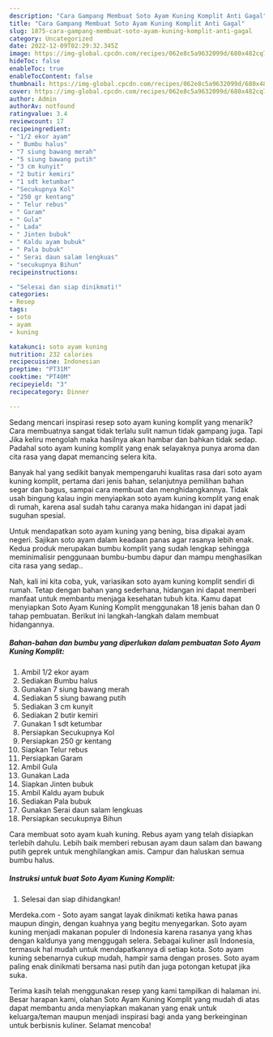 ```yaml
---
description: "Cara Gampang Membuat Soto Ayam Kuning Komplit Anti Gagal"
title: "Cara Gampang Membuat Soto Ayam Kuning Komplit Anti Gagal"
slug: 1875-cara-gampang-membuat-soto-ayam-kuning-komplit-anti-gagal
category: Uncategorized
date: 2022-12-09T02:29:32.345Z
image: https://img-global.cpcdn.com/recipes/062e8c5a9632099d/680x482cq70/soto-ayam-kuning-komplit-foto-resep-utama.jpg
hideToc: false
enableToc: true
enableTocContent: false
thumbnail: https://img-global.cpcdn.com/recipes/062e8c5a9632099d/680x482cq70/soto-ayam-kuning-komplit-foto-resep-utama.jpg
cover: https://img-global.cpcdn.com/recipes/062e8c5a9632099d/680x482cq70/soto-ayam-kuning-komplit-foto-resep-utama.jpg
author: Admin
authorAv: notfound
ratingvalue: 3.4
reviewcount: 17
recipeingredient:
- "1/2 ekor ayam"
- " Bumbu halus"
- "7 siung bawang merah"
- "5 siung bawang putih"
- "3 cm kunyit"
- "2 butir kemiri"
- "1 sdt ketumbar"
- "Secukupnya Kol"
- "250 gr kentang"
- " Telur rebus"
- " Garam"
- " Gula"
- " Lada"
- " Jinten bubuk"
- " Kaldu ayam bubuk"
- " Pala bubuk"
- " Serai daun salam lengkuas"
- "secukupnya Bihun"
recipeinstructions:

- "Selesai dan siap dinikmati!"
categories:
- Resep
tags:
- soto
- ayam
- kuning

katakunci: soto ayam kuning 
nutrition: 232 calories
recipecuisine: Indonesian
preptime: "PT31M"
cooktime: "PT40M"
recipeyield: "3"
recipecategory: Dinner

---
```



Sedang mencari inspirasi resep soto ayam kuning komplit yang menarik? Cara membuatnya sangat tidak terlalu sulit namun tidak gampang juga. Tapi Jika keliru mengolah maka hasilnya akan hambar dan bahkan tidak sedap. Padahal soto ayam kuning komplit yang enak selayaknya punya aroma dan cita rasa yang dapat memancing selera kita.


Banyak hal yang sedikit banyak mempengaruhi kualitas rasa dari soto ayam kuning komplit, pertama dari jenis bahan, selanjutnya pemilihan bahan segar dan bagus, sampai cara membuat dan menghidangkannya. Tidak usah bingung kalau ingin menyiapkan soto ayam kuning komplit yang enak di rumah, karena asal sudah tahu caranya maka hidangan ini dapat jadi suguhan spesial.

Untuk mendapatkan soto ayam kuning yang bening, bisa dipakai ayam negeri. Sajikan soto ayam dalam keadaan panas agar rasanya lebih enak. Kedua produk merupakan bumbu komplit yang sudah lengkap sehingga meminimalisir penggunaan bumbu-bumbu dapur dan mampu menghasilkan cita rasa yang sedap..


Nah, kali ini kita coba, yuk, variasikan soto ayam kuning komplit sendiri di rumah. Tetap dengan bahan yang sederhana, hidangan ini dapat memberi manfaat untuk membantu menjaga kesehatan tubuh kita. Kamu dapat menyiapkan Soto Ayam Kuning Komplit menggunakan 18 jenis bahan dan 0 tahap pembuatan. Berikut ini langkah-langkah dalam membuat hidangannya.

<!--inarticleads1-->

##### Bahan-bahan dan bumbu yang diperlukan dalam pembuatan Soto Ayam Kuning Komplit:

1. Ambil 1/2 ekor ayam
1. Sediakan  Bumbu halus
1. Gunakan 7 siung bawang merah
1. Sediakan 5 siung bawang putih
1. Sediakan 3 cm kunyit
1. Sediakan 2 butir kemiri
1. Gunakan 1 sdt ketumbar
1. Persiapkan Secukupnya Kol
1. Persiapkan 250 gr kentang
1. Siapkan  Telur rebus
1. Persiapkan  Garam
1. Ambil  Gula
1. Gunakan  Lada
1. Siapkan  Jinten bubuk
1. Ambil  Kaldu ayam bubuk
1. Sediakan  Pala bubuk
1. Gunakan  Serai daun salam lengkuas
1. Persiapkan secukupnya Bihun


Cara membuat soto ayam kuah kuning. Rebus ayam yang telah disiapkan terlebih dahulu. Lebih baik memberi rebusan ayam daun salam dan bawang putih geprek untuk menghilangkan amis. Campur dan haluskan semua bumbu halus. 

<!--inarticleads2-->

##### Instruksi untuk buat Soto Ayam Kuning Komplit:


1. Selesai dan siap dihidangkan!

Merdeka.com - Soto ayam sangat layak dinikmati ketika hawa panas maupun dingin, dengan kuahnya yang begitu menyegarkan. Soto ayam kuning menjadi makanan populer di Indonesia karena rasanya yang khas dengan kaldunya yang menggugah selera. Sebagai kuliner asli Indonesia, termasuk hal mudah untuk mendapatkannya di setiap kota. Soto ayam kuning sebenarnya cukup mudah, hampir sama dengan proses. Soto ayam paling enak dinikmati bersama nasi putih dan juga potongan ketupat jika suka. 

Terima kasih telah menggunakan resep yang kami tampilkan di halaman ini. Besar harapan kami, olahan Soto Ayam Kuning Komplit yang mudah di atas dapat membantu anda menyiapkan makanan yang enak untuk keluarga/teman maupun menjadi inspirasi bagi anda yang berkeinginan untuk berbisnis kuliner. Selamat mencoba!
